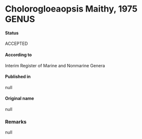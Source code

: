 Cholorogloeaopsis Maithy, 1975 GENUS
=======

#### Status
ACCEPTED

#### According to
Interim Register of Marine and Nonmarine Genera

#### Published in
null

#### Original name
null

### Remarks
null